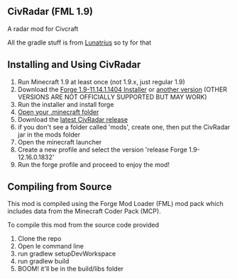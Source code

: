 ## CivRadar (FML 1.9)
A radar mod for Civcraft

All the gradle stuff is from [Lunatrius](https://github.com/Lunatrius/Schematica) so ty for that

Installing and Using CivRadar
---
1. Run Minecraft 1.9 at least once (not 1.9.x, just regular 1.9)
2. Download the [Forge 1.9-11.14.1.1404 Installer](http://files.minecraftforge.net/maven/net/minecraftforge/forge/1.9-12.16.0.1832-1.9/forge-1.9-12.16.0.1832-1.9-installer.jar) or [another version](http://files.minecraftforge.net) (OTHER VERSIONS ARE NOT OFFICIALLY SUPPORTED BUT MAY WORK)
3. Run the installer and install forge
4. [Open your .minecraft folder](http://minecraft.gamepedia.com/.minecraft)
5. Download the [latest CivRadar release](http://github.com/tealnerd/civradar/releases)
5. if you don't see a folder called 'mods', create one, then put the CivRadar jar in the mods folder
6. Open the minecraft launcher
7. Create a new profile and select the version 'release Forge 1.9-12.16.0.1832'
8. Run the forge profile and proceed to enjoy the mod!

Compiling from Source
---

This mod is compiled using the Forge Mod Loader (FML) mod pack which includes data from the Minecraft Coder Pack (MCP).

To compile this mod from the source code provided

1. Clone the repo
2. Open le command line
3. run gradlew setupDevWorkspace
4. run gradlew build
5. BOOM! it'll be in the build/libs folder
